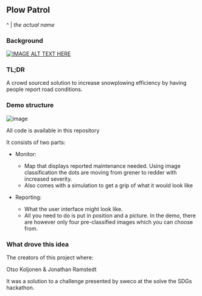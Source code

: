 ## Plow Patrol

^
|
*the actual name*

### Background

[![IMAGE ALT TEXT HERE](https://img.youtube.com/vi/nRCt-J5lV_Y/0.jpg)](https://www.youtube.com/watch?v=nRCt-J5lV_Y)

### TL;DR

A crowd sourced solution to increase snowplowing efficiency by having people report road conditions.

### Demo structure
![image](https://github.com/Jathn/theTieProject/assets/124161756/a5af520b-a765-41e2-a78c-0b710ac0f44b)

All code is available in this repository

It consists of two parts:

- Monitor:
  - Map that displays reported maintenance needed. Using image classification the dots are moving from grener to redder with increased severity.
  - Also comes with a simulation to get a grip of what it would look like

- Reporting:
  - What the user interface might look like.
  - All you need to do is put in position and a picture. In the demo, there are however only four pre-classified images which you can choose from.
 
### What drove this idea

The creators of this project where:

Otso Koljonen & Jonathan Ramstedt

It was a solution to a challenge presented by sweco at the solve the SDGs hackathon.
